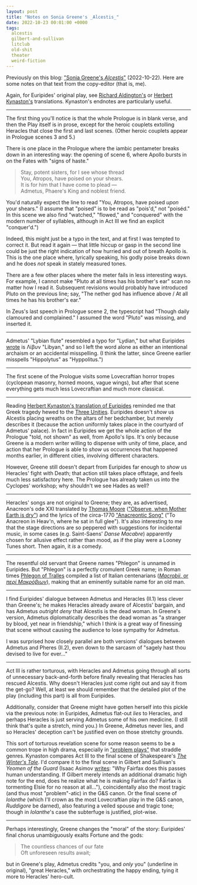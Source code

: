 ```yaml
---
layout: post
title: "Notes on Sonia Greene's _Alcestis_"
date: 2022-10-23 00:01:00 +0000
tags:
  alcestis
  gilbert-and-sullivan
  litclub
  old-shit
  theater
  weird-fiction
---
```


Previously on this blog: ["Sonia Greene's _Alcestis_"](/blog/2022/10/22/alcestis/) (2022-10-22).
Here are some notes on that text from the copy-editor (that is, me).

Again, for Euripides' original play, see
[Richard Aldington's](http://classics.mit.edu/Euripides/alcestis.pl.txt)
or [Herbert Kynaston's](https://books.google.com/books?id=jZINAAAAYAAJ&pg=PA1)
translations. Kynaston's endnotes are particularly useful.

----

The first thing you'll notice is that the whole Prologue is in blank verse,
and then the Play itself is in prose, except for the heroic
couplets extolling Heracles that close the first and last scenes.
(Other heroic couplets appear in Prologue scenes 3 and 5.)

There is one place in the Prologue where the iambic pentameter
breaks down in an interesting way: the opening of scene 6,
where Apollo bursts in on the Fates with "signs of haste."

> Stay, potent sisters, for I see whose thread  
> You, Atropos, have poised on your shears.  
> It is for him that I have come to plead —  
> Admetus, Phaere's King and noblest friend.

You'd naturally expect the line to read "You, Atropos, have poised
_upon_ your shears." (I assume that "poised" is to be read as "pois'd,"
not "poiséd." In this scene we also find "watched," "flowed," and
"conquered" with the modern number of syllables, although in Act III
we find an explicit "conquer'd.")

Indeed, this might just be a typo in the text,
and at first I was tempted to correct it. But read it again — that
little hiccup or gasp in the second line could be just the right
indication of how hurried and out of breath Apollo is. This is the
one place where, lyrically speaking, his godly poise breaks down
and he does _not_ speak in stately measured tones.

There are a few other places where the meter fails in less interesting
ways. For example, I cannot make "Pluto at all times
has his brother's ear" scan no matter how I read it.
Subsequent revisions would probably have introduced Pluto on the previous
line; say, "The nether god has influence above / At all times he has
his brother's ear."

In Zeus's last speech in Prologue scene 2, the typescript had
"Though daily clamoured and complained." I assumed the word
"Pluto" was missing, and inserted it.

----

Admetus' "Lybian flute" resembled a typo for "Lydian," but what
Euripides [wrote](http://www.perseus.tufts.edu/hopper/text?doc=Perseus%3Atext%3A1999.01.0087%3Acard%3D328)
is Λίβυν "Libyan," and so I left the word alone as either an
intentional archaism or an accidental misspelling. (I think the
latter, since Greene earlier misspells "Hippolytus" as "Hyppolitus.")

----

The first scene of the Prologue visits some Lovecraftian horror
tropes (cyclopean masonry, horned moons, vague wings), but after
that scene everything gets much less Lovecraftian and much more
classical.

----

Reading [Herbert Kynaston's translation of Euripides](https://books.google.com/books?id=jZINAAAAYAAJ&pg=PA1)
reminded me that Greek tragedy hewed to the [Three Unities](https://en.wikipedia.org/wiki/Classical_unities).
Euripides doesn't _show_ us Alcestis placing wreaths on the altars of her bedchamber,
but merely describes it (because the action uniformly takes place in the courtyard of
Admetus' palace). In fact in Euripides we get the whole action of the Prologue "told, not shown"
as well, from Apollo's lips. It's only because Greene is a modern writer willing to dispense
with unity of time, place, and action that her Prologue is able to _show_ us occurrences that happened
months earlier, in different cities, involving different characters.

However, Greene still doesn't depart from Euripides far enough to _show_ us Heracles'
fight with Death; that action still takes place offstage, and feels much less satisfactory
here. The Prologue has already taken us into the Cyclopes' workshop; why shouldn't we see
Hades as well?

----

Heracles' songs are not original to Greene; they are, as advertised,
Anacreon's ode XXI translated by [Thomas Moore](https://en.wikipedia.org/wiki/Thomas_Moore)
(["Observe, when Mother Earth is dry"](https://books.google.com/books?id=hSokAAAAMAAJ&pg=PA247))
and the lyrics of the circa-1770 ["Anacreontic Song"](https://en.wikipedia.org/wiki/The_Anacreontic_Song)
("To Anacreon in Heav'n, where he sat in full glee"). It's also
interesting to me that the stage directions are so peppered with
suggestions for incidental music, in some cases
(e.g. Saint-Saens' _Danse Macabre_)
apparently chosen for allusive effect rather than mood, as if the
play were a Looney Tunes short. Then again, it _is_ a comedy.

----

The resentful old servant that Greene names "Phlegon" is unnamed in Euripides.
But "Phlegon" is a perfectly cromulent Greek name; in Roman times
[Phlegon of Tralles](https://en.wikipedia.org/wiki/Phlegon_of_Tralles)
compiled a list of Italian centenarians
([_Macrobii_, or _περί Μακρόβιων_](https://archive.org/details/rerumnaturaliums01kell/page/84/mode/2up)),
making that an eminently suitable name for an old man.

----

I find Euripides' dialogue between Admetus and Heracles (II.1) less clever than Greene's;
he makes Heracles already aware of Alcestis' bargain, and has Admetus _outright deny_
that Alcestis is the dead woman. In Greene's version, Admetus diplomatically describes
the dead woman as "a stranger by blood, yet near in friendship," which I think is a
great way of finessing that scene without causing the audience to lose sympathy for
Admetus.

I was surprised how closely parallel are both versions' dialogues between Admetus and Pheres
(II.2), even down to the sarcasm of "sagely hast thou devised to live for ever..."

----

Act III is rather torturous, with Heracles and Admetus going through
all sorts of unnecessary back-and-forth before finally revealing that
Heracles has rescued Alcestis. Why doesn't Heracles just come right
out and say it from the get-go? Well, at least we should remember
that the detailed plot of the play (including this part) is all
from Euripides.

Additionally, consider that Greene might have gotten herself into
this pickle via the previous note: in Euripides, Admetus flat-out _lies_
to Heracles, and perhaps Heracles is just serving Admetus some of his
own medicine. (I still think that's quite a stretch, mind you.)
In Greene, Admetus never lies, and so Heracles' deception can't be
justified even on those stretchy grounds.

This sort of torturous revelation scene for
some reason seems to be a common trope in high drama, especially in
["problem plays"](https://en.wikipedia.org/wiki/Problem_play)
that straddle genres.
Kynaston compares Act III to the final scene of Shakespeare's
[_The Winter's Tale_](https://en.wikipedia.org/wiki/The_Winter%27s_Tale).
I'd compare it to the final scene in Gilbert and Sullivan's
_Yeomen of the Guard_ (Isaac Asimov
[writes](https://archive.org/details/asimovsannotated00sull/page/757/mode/1up):
"Why Fairfax does this passes human understanding. If Gilbert merely
intends an additional dramatic high note for the end, does he realize
what he is making Fairfax do? Fairfax is tormenting Elsie for no
reason at all..."), coincidentally also the most tragic
(and thus most "problem"-atic) in the G&S canon.
Or the final scene of _Iolanthe_
(which I'll crown as the most Lovecraftian play in the G&S canon,
_Ruddigore_ be darned), also featuring a veiled spouse and tragic tone;
though in _Iolanthe_'s case the subterfuge is justified, plot-wise.

----

Perhaps interestingly, Greene changes the "moral" of the story: Euripides' final chorus
unambiguously exalts Fortune and the gods:

> The countless chances of our fate  
> Oft unforeseen results await;

but in Greene's play, Admetus credits "you, and <i>only</i> you" (underline
in original), "great Heracles," with orchestrating the happy ending, tying
it more to Heracles' hero-cult.
